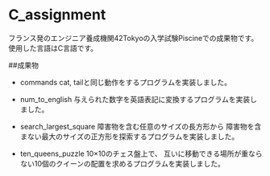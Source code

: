 # C_assignment
フランス発のエンジニア養成機関42Tokyoの入学試験Piscineでの成果物です。
使用した言語はC言語です。

##成果物
- commands
cat, tailと同じ動作をするプログラムを実装しました。

- num_to_english
与えられた数字を英語表記に変換するプログラムを実装しました。

- search_largest_square
障害物を含む任意のサイズの長方形から
障害物を含まない最大のサイズの正方形を探索するプログラムを実装しました。

- ten_queens_puzzle
10×10のチェス盤上で、
互いに移動できる場所が重ならない10個のクイーンの配置を求めるプログラムを実装しました。
